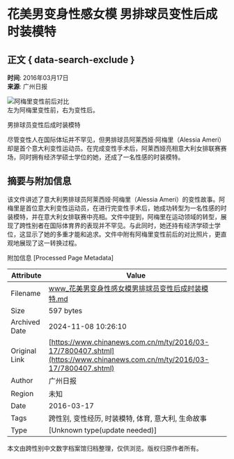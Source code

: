 # 花美男变身性感女模 男排球员变性后成时装模特

## 正文 { data-search-exclude }


**时间**: 2016年03月17日  
**来源**: 广州日报  

![阿梅里变性前后对比](http://www.chinanews.com/cr/2016/0317/1241489165.jpg)  
左为阿梅里变性前，右为变性后。

男排球员变性后成时装模特

尽管变性人在国际体坛并不罕见，但男排球员阿莱西娅·阿梅里（Alessia Ameri）却是首个意大利变性运动员。在完成变性手术后，阿莱西娅亮相意大利女排联赛赛场，同时拥有经济学硕士学位的她，还成了一名性感的时装模特。

## 摘要与附加信息

<!-- tcd_abstract -->
该文件讲述了意大利男排球员阿莱西娅·阿梅里（Alessia Ameri）的变性故事。阿梅里是首位意大利变性运动员，在进行完变性手术后，她成功转型为一名性感的时装模特，并在意大利女排联赛中亮相。文件中提到，阿梅里在运动领域的转型，展现了跨性别者在国际体育界的表现并不罕见。与此同时，她还持有经济学硕士学位，这显示了她的多重才能和追求。文件中附有阿梅里变性前后的对比照片，更直观地展现了这一转换过程。
<!-- tcd_abstract_end -->

附加信息 [Processed Page Metadata]

| Attribute       | Value                                  |
|-----------------|----------------------------------------|
| Filename        | www_花美男变身性感女模男排球员变性后成时装模特.md                             |
| Size            | 597 bytes                           |
| Archived Date   | 2024-11-08 10:26:10                             |
| Original Link   | [https://www.chinanews.com.cn/m/ty/2016/03-17/7800407.shtml](https://www.chinanews.com.cn/m/ty/2016/03-17/7800407.shtml)                       |
| Author          | 广州日报                               |
| Region          | 未知                               |
| Date            | 2016-03-17                                 |
| Tags            | 跨性别, 变性经历, 时装模特, 体育, 意大利, 生命故事                                 |
| Type            | [Unknown type(update needed)]                                 |
<!-- tcd_table_end -->

本文由跨性别中文数字档案馆归档整理，仅供浏览。版权归原作者所有。
